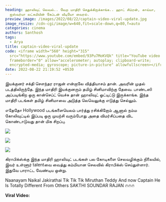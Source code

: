 ```yaml
---
heading: ஹாலிவுட் லெவல்.. வேற மாதிரி செதுக்கிருக்காங்க.. ஹாட் சிம்ரன், காவ்யா,
  ஐஸ்வர்யா லட்சுமியின் கேப்டன் வீடியோ வைரல்.
preview_image: /images/2022/08/22/captain-video-viral-update.jpg
image_resize: /cdn-cgi/image/w=640,fit=scale-down,q=80,f=auto
categories: cinema
authors: Santhosh
tags:
  - Arya
title: captain-video-viral-update
code: <iframe width="560" height="315"
  src="https://www.youtube.com/embed/93Pu7MoKVQk" title="YouTube video player"
  frameborder="0" allow="accelerometer; autoplay; clipboard-write;
  encrypted-media; gyroscope; picture-in-picture" allowfullscreen></iframe>
date: 2022-08-22 21:19:52 +0530
---
```

இயக்குனர் சக்தி சௌந்தர ராஜன் என்றாலே வித்தியாசம் தான். அவரின் முதல் படத்திலிருந்தே. இந்த மாதிரி இயக்குனரும் தமிழ் சினிமாவிற்கு தேவை. பாண்டஸி அப்படிங்கிற ஒரு கான்செப்ட் வெச்சு தான் ஹாலிவுட் ஓட்டிட்டு இருக்காங்க. இந்த மாதிரி படங்கள் தமிழ் சினிமாவை அடுத்த லெவெலுக்கு எடுத்து செல்லும்.

எதேதோ Hollywood படங்களையெலம் பார்த்து ரசிக்கிறோம் ஆனால் நம்ம கோலிவுட்டில் இப்படி ஒரு முயற்சி வரும்போது அதை விமர்சிப்பதை விட கொண்டாடுவது தான் மிக சிறப்பு.

![](/images/2022/08/22/captain-trailer-video-viral.jpg)

![](/images/2022/08/22/captain-trailer-video-viral-1.jpg)

![](/images/2022/08/22/captain-trailer-video-viral-2.jpg)

கிராபிக்ஸ்க்கு இந்த மாதிரி ஹாலிவுட் படங்கள் பல கோடிகளை செலவழிக்கும் நிலையில், இவர் உள்ளூர் talentவை வைத்து கம்மியான செலவில் கிராபிக்ஸ் செய்துள்ளார். இதுவே பாராட்ட வேண்டிய ஒன்று.

Naanayam
Naikal Jakirathai
Tik Tik Tik
Miruthan
Teddy
And now Captain
He Is Totally Different From Others
SAKTHI SOUNDAR RAJAN 🔥🔥🔥

**Viral Video:**